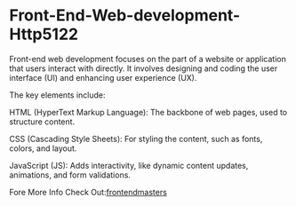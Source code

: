 # Front-End-Web-development-Http5122

Front-end web development focuses on the part of a website or application that users interact with directly. It involves designing and coding the user interface (UI) and enhancing user experience (UX).

 The key elements include:

HTML (HyperText Markup Language): The backbone of web pages, used to structure content.

CSS (Cascading Style Sheets): For styling the content, such as fonts, colors, and layout.

JavaScript (JS): Adds interactivity, like dynamic content updates, animations, and form validations.

Fore More Info Check Out:[frontendmasters](https://frontendmasters.com/guides/front-end-handbook/2018/what-is-a-FD.html)

